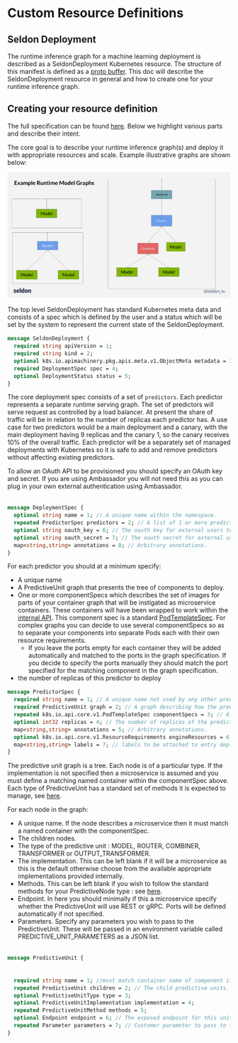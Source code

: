# Custom Resource Definitions

## Seldon Deployment

The runtime inference graph for a machine learning deployment is described as a SeldonDeployment Kubernetes resource. The structure of this manifest is defined as a [proto buffer](../reference/seldon-deployment.md). This doc will describe the SeldonDeployment resource in general and how to create one for your runtime inference graph.

## Creating your resource definition

The full specification can be found [here](../reference/seldon-deployment.md). Below we highlight various parts and describe their intent.

The core goal is to describe your runtime inference graph(s) and deploy it with appropriate resources and scale. Example illustrative graphs are shown below:

![graph](graph.png)

The top level SeldonDeployment has standard Kubernetes meta data and consists of a spec which is defined by the user and a status which will be set by the system to represent the current state of the SeldonDeployment.

```proto
message SeldonDeployment {
  required string apiVersion = 1;
  required string kind = 2;
  optional k8s.io.apimachinery.pkg.apis.meta.v1.ObjectMeta metadata = 3;
  required DeploymentSpec spec = 4;
  optional DeploymentStatus status = 5;
}
```

The core deployment spec consists of a set of ```predictors```. Each predictor represents a separate runtime serving graph. The set of predictors will serve request as controlled by a load balancer. At present the share of traffic will be in relation to the number of replicas each predictor has. A use case for two predictors would be a main deployment and a canary, with the main deployment having 9 replicas and the canary 1, so the canary receives 10% of the overall traffic. Each predictor will be a separately set of managed deployments with Kubernetes so it is safe to add and remove predictors without affecting existing predictors.

To allow an OAuth API to be provisioned you should specify an OAuth key and secret. If you are using Ambassador you will not need this as you can plug in your own external authentication using Ambassador.

```proto

message DeploymentSpec {
  optional string name = 1; // A unique name within the namespace.
  repeated PredictorSpec predictors = 2; // A list of 1 or more predictors describing runtime machine learning deployment graphs.
  optional string oauth_key = 6; // The oauth key for external users to use this deployment via an API.
  optional string oauth_secret = 7; // The oauth secret for external users to use this deployment via an API.
  map<string,string> annotations = 8; // Arbitrary annotations.
}

```

For each predictor you should at a minimum specify:

 * A unique name
 * A PredictiveUnit graph that presents the tree of components to deploy.
 * One or more componentSpecs which describes the set of images for parts of your container graph that will be instigated as microservice containers. These containers will have been wrapped to work within the [internal API](../reference/internal-api.md). This component spec is a standard [PodTemplateSpec](https://kubernetes.io/docs/api-reference/extensions/v1beta1/definitions/#_v1_podtemplatespec). For complex graphs you can decide to use several componentSpecs so as to separate your components into separate Pods each with their own resource requirements.
     * If you leave the ports empty for each container they will be added automatically and matched to the ports in the graph specification. If you decide to specify the ports manually they should match the port specified for the matching component in the graph specification.
 * the number of replicas of this predictor to deploy

```proto
message PredictorSpec {
  required string name = 1; // A unique name not used by any other predictor in the deployment.
  required PredictiveUnit graph = 2; // A graph describing how the predictive units are connected together.
  repeated k8s.io.api.core.v1.PodTemplateSpec componentSpecs = 3; // A description of the set of containers used by the graph. One for each microservice defined in the graph. Can be split over 1 or more PodTemplateSpecs.
  optional int32 replicas = 4; // The number of replicas of the predictor to create.
  map<string,string> annotations = 5; // Arbitrary annotations.
  optional k8s.io.api.core.v1.ResourceRequirements engineResources = 6; // Optional set of resources for the Seldon engine which is added to each Predictor graph to manage the request/response flow
  map<string,string> labels = 7; // labels to be attached to entry deployment for this predictor
}

```

The predictive unit graph is a tree. Each node is of a particular type. If the implementation is not specified then a microservice is assumed and you must define a matching named container within the componentSpec above. Each type of PredictiveUnit has a standard set of methods it is expected to manage, see [here](../reference/seldon-deployment.md).

For each node in the graph:

 * A unique name. If the node describes a microservice then it must match a named container with the componentSpec.
 * The children nodes.
 * The type of the predictive unit : MODEL, ROUTER, COMBINER, TRANSFORMER or OUTPUT_TRANSFORMER.
 * The implementation. This can be left blank if it will be a microservice as this is the default otherwise choose from the available appropriate implementations provided internally.
 * Methods. This can be left blank if you wish to follow the standard methods for your PredictiveNode type : see [here](../reference/seldon-deployment.md).
 * Endpoint. In here you should minimally if this a microservice specify whether the PredictiveUnit will use REST or gRPC. Ports will be defined automatically if not specified.
 * Parameters. Specify any parameters you wish to pass to the PredictiveUnit. These will be passed in an environment variable called PREDICTIVE_UNIT_PARAMETERS as a JSON list.

```proto

message PredictiveUnit {


  required string name = 1; //must match container name of component if no implementation
  repeated PredictiveUnit children = 2; // The child predictive units.
  optional PredictiveUnitType type = 3;
  optional PredictiveUnitImplementation implementation = 4;
  repeated PredictiveUnitMethod methods = 5;
  optional Endpoint endpoint = 6; // The exposed endpoint for this unit.
  repeated Parameter parameters = 7; // Customer parameter to pass to the unit.
}


```

